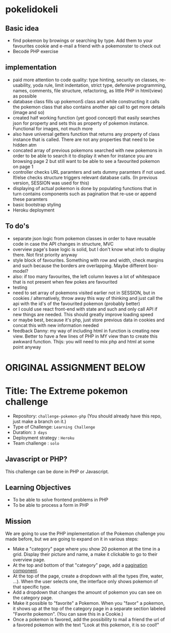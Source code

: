 # pokelidokeli

## Basic idea
- find pokemon by browings or searching by type. Add them to your favourites cookie and e-mail a friend with a pokemonster to check out
- Becode PHP exercise

## implementation
- paid more attention to code quality: type hinting, security on classes, re-usability, yoda rule, limit indentation, strict type, defensive programming, names, comments, file structure, refactoring, as little PHP in html(view) as possible
- database class fills up pokemonS class and while constructing it calls the pokemon class that also contains another api call to get more details (image and so)
- created half working function (yet good concept) that easily searches json for property and sets this as property of pokemon instance. Functional for images, not much more
- also have universal getters function that returns any property of class instance that is called. There are not any properties that need to be hidden atm
- concated array of previous pokemons searched with new pokemons in order to be able to search it to display it when for instance you are browsing page 2 but still want to be able to see a favourited pokemon on page 1
- controller checks URL paramters and sets dummy paramters if not used. If/else checks structure triggers relevant database calls. (In previous version, SESSION was used for this)
- displaying of actual pokemon is done by populating functions that in turn contains components such as pagination that re-use or append these paramters
- basic bootstrap styling
- Heroku deployment

## To do's
- separate json logic from pokemon classes in order to have reusable code in case the API changes in structure, MVC
- overview page's base logic is solid, but I don't know what info to display there. Not first priority anyway
- style block of favourites. Something with row and width, check margins and such because the borders are overlapping. Maybe different box-model?
- also: if too many favourites, the left column leaves a lot of whitespace that is not present when few pokes are favourited
- testing
- need to set array of pokemons visited earlier not in SESSION, but in cookies / alternatively, throw away this way of thinking and just call the api with the id's of the favourited pokemon (probably better)
- or I could use react front-end with state and such and only call API if new things are needed. This should greatly improve loading speed
- or maybe best, because it's php, just store previous data in cookies and concat this with new information needed
- feedback Danny: my way of including html in function is creating new view. Better to have a few lines of PHP in MY view than to create this awkward function. Thijs: you will need to mix php and html at some point anyway

# ORIGINAL ASSIGNMENT BELOW

# Title: The Extreme pokemon challenge
- Repository: `challenge-pokemon-php` (You should already have this repo, just make a branch on it.)
- Type of Challenge: `Learning Challenge`
- Duration: `3 days`
- Deployment strategy : `Heroku`
- Team challenge : `solo`

## Javascript or PHP?
This challenge can be done in PHP or Javascript.

## Learning Objectives
- To be able to solve frontend problems in PHP
- To be able to process a form in PHP

## Mission
We are going to use the PHP implementation of the Pokemon challenge you made before, but we are going to expand on it in various steps:

- Make a "category" page where you show 20 pokemon at the time in a grid. Display their picture and name, a make it clickable to go to their overview page.
- At the top and bottom of that "category" page, add a [pagination component](https://getbootstrap.com/docs/4.0/components/pagination/).
- At the top of the page, create a dropdown with all the types (fire, water, ...). When the user selects one, the interface only shows pokemon of that specific type.
- Add a dropdown that changes the amount of pokemon you can see on the category page.
- Make it possible to "favorite" a Pokemon. When you "favor" a pokemon, it shows up at the top of the category page in a separate section labeled "Favorite pokemon". (You can save this in a Cookie.)
- Once a pokemon is favored, add the possibility to mail a friend the url of a favored pokemon with the text "Look at this pokemon, it is so cool!"
